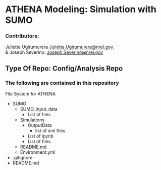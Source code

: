 # ATHENA Modeling: Simulation with SUMO
### Contributors: 
Juliette Ugirumurera <Juliette.Ugirumurera@nrel.gov>.
<br>
& Joseph Severino: <Joseph.Severino@nrel.gov>

## Type Of Repo: Config/Analysis Repo

### The following are contained in this repository

File System for ATHENA

+	SUMO
    - SUMO_input_data
       * List of files
    - Simulations
       * OutputData
            + list of sml files
       * List of ipynb
       * List of files
    - [README.md](https://github.com/NREL/ATHENA-siem-sumo/tree/master/Sumo)
    - Environment.yml
+	.gitignore
+	README.md

